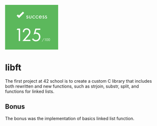 ![](https://github.com/a-boring-man/libft/blob/main/125_score_icon.png)

# libft

The first project at 42 school is to create a custom C library that includes both rewritten and new functions, such as strjoin, substr, split, and functions for linked lists.

## Bonus

The bonus was the implementation of basics linked list function.
